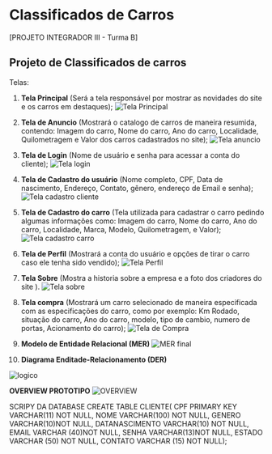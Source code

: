 # Classificados de Carros
[PROJETO INTEGRADOR III - Turma B]

## Projeto de Classificados de carros

Telas:
1. **Tela Principal** (Será a tela responsável por mostrar as novidades do site e os carros em destaques);
![Tela Principal](https://user-images.githubusercontent.com/99701339/225451913-321a2222-4d77-467b-9b1a-3e48084c1b68.png)

2. **Tela de Anuncio** (Mostrará o catalogo de carros de maneira resumida, contendo: Imagem do carro, Nome do carro, Ano do carro, Localidade, Quilometragem e Valor dos carros cadastrados no site);
![Tela anuncio](https://user-images.githubusercontent.com/99701339/225451962-d23a4ac0-f4a3-420e-a0e7-c7510c1e2d59.jpg)

3. **Tela de Login** (Nome de usuário  e senha para acessar a conta do cliente);
![Tela login](https://user-images.githubusercontent.com/99701339/225452187-dbb6f76b-9ed9-412c-9a68-7caf6992feeb.jpg)

4. **Tela de Cadastro do usuário** (Nome completo, CPF, Data de nascimento, Endereço, Contato, gênero, endereço de Email e senha);
![Tela cadastro cliente](https://user-images.githubusercontent.com/99701339/225452239-edd11b82-28f5-417e-85c2-ee3bb0dc69b5.jpg)

5. **Tela de Cadastro do carro** (Tela utilizada para cadastrar o carro pedindo algumas informações como: Imagem do carro, Nome do carro, Ano do carro, Localidade, Marca, Modelo, Quilometragem, e Valor);
![Tela cadastro carro](https://user-images.githubusercontent.com/99701339/225452266-4dbb692c-d07d-4b68-8d8a-968bb6555820.jpg)

6. **Tela de Perfil** (Mostrará a conta do usuário e opções de tirar o carro caso ele tenha sido vendido);
![Tela Perfil](https://user-images.githubusercontent.com/99701339/225452297-c1ca170c-22ec-40cd-8e9d-534c5cfc0f0e.jpg)

7. **Tela Sobre** (Mostra a historia sobre a empresa e a foto dos criadores do site ).
![Tela sobre](https://user-images.githubusercontent.com/99701339/225452322-4b94c6a4-e334-4674-a36f-84ec5177ba26.jpg)


8. **Tela compra** (Mostrará um carro selecionado de maneira especificada com as especificações do carro, como por exemplo: Km Rodado, situação do carro, Ano do carro, modelo, tipo de cambio, numero de portas, Acionamento do carro);
![Tela de Compra](https://user-images.githubusercontent.com/104398112/225469062-42303154-0525-4fe7-810f-4ccef3618c2e.png)


9. **Modelo de Entidade Relacional (MER)**
![MER final](https://user-images.githubusercontent.com/104398112/225485384-7105643f-b734-4762-a54f-2e185a2c55ab.png)

10. **Diagrama Enditade-Relacionamento (DER)**

![logico](https://user-images.githubusercontent.com/99701339/225765436-939ea9e8-7ab1-480f-995d-330bfb19a0f1.png)

**OVERVIEW PROTOTIPO**
![OVERVIEW](https://user-images.githubusercontent.com/99701339/225452706-99fb06ad-d92e-4dab-954a-2e539093fd76.png)


SCRIPY DA DATABASE 
CREATE TABLE CLIENTE(
CPF PRIMARY KEY VARCHAR(11) NOT NULL,
NOME VARCHAR(100) NOT NULL,
GENERO VARCHAR(10)NOT NULL,
DATANASCIMENTO VARCHAR(10) NOT NULL,
EMAIL VARCHAR (40)NOT NULL,
SENHA VARCHAR(13)NOT NULL,
ESTADO VARCHAR (50) NOT NULL,
CONTATO VARCHAR (15) NOT NULL);





